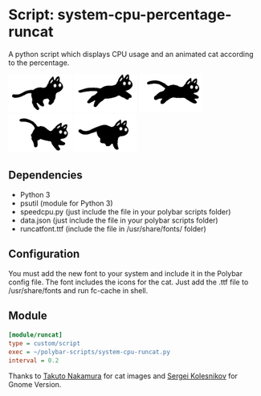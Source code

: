# Script: system-cpu-percentage-runcat

A python script which displays CPU usage and an animated cat according to the percentage.

![runcat](screenshots/0.png)
![runcat](screenshots/1.png)
![runcat](screenshots/2.png)
![runcat](screenshots/3.png)
![runcat](screenshots/4.png)


## Dependencies

- Python 3
- psutil (module for Python 3)
- speedcpu.py (just include the file in your polybar scripts folder)
- data.json (just include the file in your polybar scripts folder)
- runcatfont.ttf (include the file in /usr/share/fonts/ folder)

## Configuration

You must add the new font to your system and include it in the Polybar config file. The font includes the icons for the cat. Just add the .ttf file to /usr/share/fonts and run fc-cache in shell.

## Module

```ini
[module/runcat]
type = custom/script
exec = ~/polybar-scripts/system-cpu-runcat.py
interval = 0.2
```
Thanks to [Takuto Nakamura](https://github.com/Kyome22/menubar_runcat) for cat images and [Sergei Kolesnikov](https://github.com/win0err/gnome-runcat) for Gnome Version.

